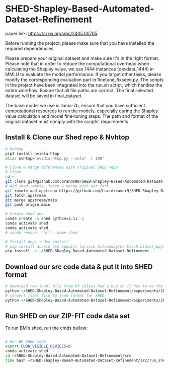 # SHED-Shapley-Based-Automated-Dataset-Refinement

paper link: https://arxiv.org/abs/2405.00705

Before running the project, please make sure that you have installed the required dependencies.

Please prepare your original dataset and make sure it's in the right format.
Please note that in order to reduce the computational overhead when calculating the Shapley value, we use 1444 instances (devdata_1444) in MMLU to evaluate the model performance. If you target other tasks, please modify the corresponding evaluation part in finetune_fixseed.py.
The scripts in the project have been integrated into the run.sh script, which handles the entire workflow. Ensure that all file paths are correct. The final selected dataset will be saved in final_dataset.

The base model we use is llama-7b, ensure that you have sufficient computational resources to run the models, especially during the Shapley value calculation and model fine-tuning steps.
The path and format of the original dataset must comply with the scripts' requirements.

## Install & Clone our Shed repo & Nvhtop
```bash
# Nvhtop 
pip3 install nvidia-htop
alias nvhtop='nvidia-htop.py --color -l 100'

# Clone & merge diferences with original SHED repo
# Clone
cd ~
git clone git@github.com:brando90/SHED-Shapley-Based-Automated-Dataset-Refinement.git
# Add shed remote, fetch & merge with our fork
git remote add upstream https://github.com/Lucidreamer9/SHED-Shapley-Based-Automated-Dataset-Refinement.git
git fetch upstream
git merge upstream/main
git push origin main

# Create shed env
conda create -n shed python=3.11 -y
conda activate shed
conda activate shed
# conda remove --all --name shed

# Install deps + dev install
# pip install accelerate appdirs loralib bitsandbytes black black[jupyter] datasets fire sentencepiece gradio && pip install git+https://github.com/huggingface/peft.git && pip install git+https://github.com/huggingface/transformers.git
pip install -e ~/SHED-Shapley-Based-Automated-Dataset-Refinement
```

## Download our src code data & put it into SHED format
```bash
# download raw jsonl file from hf (elyas had a bug so it has to be the jsonl raw file)
python ~/SHED-Shapley-Based-Automated-Dataset-Refinement/experiments/2024/11_nov/download_zipfit_data_jsonl_src_ds.py
# convert jsonl file to json format for SHED
python ~/SHED-Shapley-Based-Automated-Dataset-Refinement/experiments/2024/11_nov/transform_src_ds_from_jsonl_to_json.py
```

## Run SHED on our ZIP-FIT code data set
To run BM's shed, run the cmds bellow: 
```bash

# Run BM SHED code
export CUDA_VISIBLE_DEVICES=8
conda activate shed
cd ~/SHED-Shapley-Based-Automated-Dataset-Refinement/src
time bash ~/SHED-Shapley-Based-Automated-Dataset-Refinement/src/run_shed_4_zipfit.sh

```
